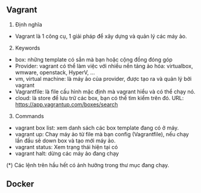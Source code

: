 
## Vagrant 
1. Định nghĩa
- Vagrant là 1 công cụ, 1 giải pháp để xây dựng và quản lý các máy ảo.

2. Keywords
- box: những template có sẳn mà bạn hoặc cộng đồng đóng góp
- Provider: vagrant có thể làm việc với nhiều nền tảng ảo hóa: virtualbox, wmware, openstack, HyperV, ...
- vm, virtual machine: là máy ảo của provider, được tạo ra và quản lý bởi vagrant
- Vagrantfile: là file cấu hình mặc định mà vagrant hiểu và có thể chạy nó.
- cloud: là store để lưu trữ các box, bạn có thể tìm kiểm trên đó. URL: https://app.vagrantup.com/boxes/search

3. Commands
- vagrant box list: xem danh sách các box template đang có ở máy.
- vagrant up: Chay máy ảo từ file mà bạn config (Vagrantfile), nếu chạy lần đầu sẽ down box và tạo mới máy ảo.
- vagrant status: Xem trạng thái hiện tại có 
- vagrant halt: dừng các máy ảo đang chạy

(*) Các lệnh trên hầu hết có ảnh hưởng trong thư mục đang chạy.

## Docker

